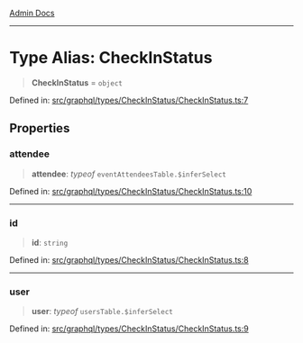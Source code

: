 [Admin Docs](/)

***

# Type Alias: CheckInStatus

> **CheckInStatus** = `object`

Defined in: [src/graphql/types/CheckInStatus/CheckInStatus.ts:7](https://github.com/Sourya07/talawa-api/blob/61a1911602b2f0aac7635e08ae2918f4f768e8ff/src/graphql/types/CheckInStatus/CheckInStatus.ts#L7)

## Properties

### attendee

> **attendee**: *typeof* `eventAttendeesTable.$inferSelect`

Defined in: [src/graphql/types/CheckInStatus/CheckInStatus.ts:10](https://github.com/Sourya07/talawa-api/blob/61a1911602b2f0aac7635e08ae2918f4f768e8ff/src/graphql/types/CheckInStatus/CheckInStatus.ts#L10)

***

### id

> **id**: `string`

Defined in: [src/graphql/types/CheckInStatus/CheckInStatus.ts:8](https://github.com/Sourya07/talawa-api/blob/61a1911602b2f0aac7635e08ae2918f4f768e8ff/src/graphql/types/CheckInStatus/CheckInStatus.ts#L8)

***

### user

> **user**: *typeof* `usersTable.$inferSelect`

Defined in: [src/graphql/types/CheckInStatus/CheckInStatus.ts:9](https://github.com/Sourya07/talawa-api/blob/61a1911602b2f0aac7635e08ae2918f4f768e8ff/src/graphql/types/CheckInStatus/CheckInStatus.ts#L9)

